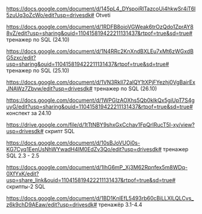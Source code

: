 https://docs.google.com/document/d/145pL4_DYspoiRlTazcoUi4hkwSr4iT6l5zuUq3oZcWo/edit?usp=drivesdk# Otveti

https://docs.google.com/document/d/1RDFB8oioVGWeak6trOzQdo1ZprAY88vZ/edit?usp=sharing&ouid=110415819422211131437&rtpof=true&sd=true# тренажер по SQL (24.10) 

https://docs.google.com/document/d/1N4RRc2KnXndBXLEu7xMt6zWGxdBG5zxc/edit?usp=sharing&ouid=110415819422211131437&rtpof=true&sd=true# тренажер по SQL (25.10)

https://docs.google.com/document/d/1VN3RkIl72alQY1tXPjFYezhj0VgBairExJNAWz7Zbvw/edit?usp=drivesdk# тренажер по SQL (26.10) 

https://docs.google.com/document/d/1WPGlzAOXhs5Qb0klkQx5giUpT7S4guyG/edit?usp=sharing&ouid=110415819422211131437&rtpof=true&sd=true# конспект за 24.10

https://drive.google.com/file/d/1tTtNBY9shxGxCchav1FpQrIRucT5I-xy/view?usp=drivesdk# скрипт SQL

https://docs.google.com/document/d/10sBJoVUOj0s-KG7Cyq1EenUsNhWYwadH4lM0EdZv3Qo/edit?usp=drivesdk# тренажер SQL 2.3 - 2.5

https://docs.google.com/document/d/1lhG6mP_Xj3M62Rpnfex5m8WDq-0XfYxK/edit?usp=share_link&ouid=110415819422211131437&rtpof=true&sd=true# скрипты-2 SQL

https://docs.google.com/document/d/1BD1KnlEfL5493rb60cBiLLXlLQLCvs_z6k9chD9AEaw/edit?usp=drivesdk# тренажёр 3.1-4.4
